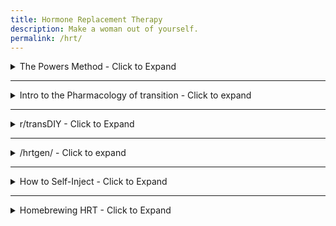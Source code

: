 ```yaml
---
title: Hormone Replacement Therapy
description: Make a woman out of yourself.
permalink: /hrt/
---
```


<details>
  <summary>The Powers Method - Click to Expand</summary>
  <br>
  
   Dr. Powers seems to know his stuff, and lots of people report excellent results using his hormone regimen.
   
   He hates Spironolactone, and gives a good reason why. (46:52 in the lecture)
   
   Please watch the entire lecture if you have time, its very informative. If you skip through you will miss useful info.
   
   If you **must** skip ahead, **30:33 - 1:02:00** is where MtF information comes up.
    
   His Lecture Slides: [download link.](https://powersfamilymedicine.com/s/Healthcare-of-the-Transgender-Patient-V60.pptx)
   
   His Lecture Video: [https://www.youtube.com/watch?v=fefu33e8O-0](https://www.youtube.com/watch?v=fefu33e8O-0)
    
     
</details>

---

<details>
  <summary>Intro to the Pharmacology of transition - Click to expand</summary>
  <br>
  
  [https://male-to-female.org/en/mtf_pharmacology](https://male-to-female.org/en/mtf_pharmacology)
  
  (The latest version can be found here: [https://n2t.net/ark:21206/10003](https://n2t.net/ark:21206/10003))
  
  
  This website has an analysis of HRT, its effects, and lists various studies that explore hormone therapy.
  There are also a few articles about cosmetic surgery, miscellaneous scientific information, 
  and a few papers and essays on self surgery (both cosmetic and gender-affirming). 
  Essentially, this is a website for the academic transgirl.
  
  [https://male-to-female.org/en/index](https://male-to-female.org/en/index) (Permalink: [https://n2t.net/ark:21206/10029](https://n2t.net/ark:21206/10029))
  
  
  If the philosophy of your transition interests you, the site also provides an analysis.
  
  [https://male-to-female.org/en/philosophy](https://male-to-female.org/en/philosophy) (Permalink: [https://n2t.net/ark:21206/10002](https://n2t.net/ark:21206/10002))
  
  **There is a spanish version of the site!**
  
  [https://male-to-female.org/es](https://male-to-female.org/es)
</details>

---

<details>
   <summary>r/transDIY - Click to Expand</summary>
   <br>
   Lots of information in a moderated space.
   
   **Please read the wiki first.**
   
   [https://www.reddit.com/r/TransDIY/wiki/index](https://www.reddit.com/r/TransDIY/wiki/index)
   
    
</details>

---

<details>
  <summary>/hrtgen/ - Click to expand</summary>
  <br>
  
If you would prefer to be less than PC, there is a general thread on /lgbt/ where most questions are asked and answered involving hrt, medication, and the like.

The latest thread can be searched here: [https://4channel.org/lgbt/hrtgen](https://4channel.org/lgbt/hrtgen)
 
---

Please take the survey and help us determine the best medications, 
dosages, and treatment regime to get the results we want.

[Survey](https://1drv.ms/xs/s!AudRJceTA5C9c2G5lCV2Avq0kQ0)

[Survey data](https://1drv.ms/x/s!AudRJceTA5C9cyIWo6_X14AvHyM)

[HRTGen Data Analysis](https://1drv.ms/f/s!AudRJceTA5C9gRLLWnbpdzlIxe4r)

[HRT Info Sheets](https://1drv.ms/f/s!AudRJceTA5C9gQnyM7wxZcBGWRzW)

[Pill ID](https://www.drugs.com/imprints.php) 

[DrugBank](https://www.drugbank.ca/) 

[Basic HRT](https://apps.carleton.edu/campus/gsc/assets/hormones_MTF.pdf)
 
[HRT ranges](http://www.hemingways.org/GIDinfo/hrt_ref.htm)

[Powers Method](https://powersfamilymedicine.com/s/Healthcare-of-the-Transgender-Patient-V60.pptx)

[Endocrine Society Guidelines](https://academic.oup.com/jcem/article/102/11/3869/4157558)

[Callen-Lorde Guidelines (with flutamide)](http://callen-lorde.org/graphics/2018/05/Callen-Lorde-TGNC-Hormone-Therapy-Protocols-2018.pdf)

[Transline Guidelines (with bicalutamide)](https://transline.zendesk.com/hc/en-us/article_attachments/360041993173/TransLine_HRT_Guidelines_FINAL.pdf)

[WPATH SOC](https://www.wpath.org/publications/soc)

[TransDIY](https://www.reddit.com/r/transDIY)

[Blood tests (US)](https://www.privatemdlabs.com/)

[Blood tests (UK, Ireland)](https://www.medichecks.com/)

[Blood tests (Canada Only)](https://bloodtestscanada.com/)

[Blood tests (Sweden)](https://werlabs.se/)

[Blood tests by mail](https://www.letsgetchecked.com/) - DIY capillary blood samples. Expensive.

[Lab test guide](https://www.healthcare.uiowa.edu/path_handbook/index.html) 

[FtM HRT](http://www.ftmguide.org/ttypes.html)

[/HRTGen/ Archives](https://1drv.ms/w/s!AudRJceTA5C9fiPMDzSLX7xF9MI)

---

### Online pharmacy list:

[http://inhousepharmacy.vu](http://inhousepharmacy.vu) has been popular in the US.

[http://eu-aibolit.com](http://eu-aibolit.com) is a reliable site that ships to a lot of places. Good for EU anons. They list shipping rates for the UK, Canada, and US among others so I guess they ship there. [http://eu-aibolit.com/content/15-usloviya-dostavki](http://eu-aibolit.com/content/15-usloviya-dostavki)

[https://aphrodites.shop](https://aphrodites.shop) reportedly ships to Canada. You need to email the site operator to order. In the EU shipping times of two weeks have been reported. Email contact@aphrodites.shop to order.

[http://unitedpharmacies-uk.md](http://unitedpharmacies-uk.md) seems to work for the UK.

There's also [unitedpharmacies.md](unitedpharmacies.md) (US-centric) and [unitedpharmacies.nl](unitedpharmacies.nl) (Netherlands-centric)

[alldaychemist.com](alldaychemist.com) is another.

[http://lena.kiev.ua/ev/](http://lena.kiev.ua/ev/) has become popular for injections.

[https://sshifter.puzl.com/](https://sshifter.puzl.com/) Turkey to Worldwide, popular.

[https://www.buyonlineventolin.io](https://www.buyonlineventolin.io) Turkey to Worldwide.

### Less reliable/untested/poorly tested sites:

[https://inhome-health.com/](https://inhome-health.com/) seems iffy so consider them a last resort. Messed up orders have been reported. They are said to ship to Canada.

[https://amazon4health.com/](https://amazon4health.com/) - expensive, no bica.

[https://trans.chat/s/](https://trans.chat/s/) for more detailed product lists.
</details>

---

<details>
  <summary>How to Self-Inject - Click to Expand</summary>
  <br>
  
  Your physician will probably already have guidelines and instructions for you, but sometimes your doctor is sucky.
  
  
  ### FDA Approved guide for using syringes, sharps, and needles:
  
  [Safely using Sharps.](https://www.fda.gov/medical-devices/consumer-products/safely-using-sharps-needles-and-syringes-home-work-and-travel)
  
  The FDA link also has a few PDF's at the bottom which link to more info as to how to dispose of sharps and sharp containers. 
  
  [Handling and disposing of Sharps](https://ehs.unl.edu/sop/s-bio-sharps-handling_disposing.pdf)
  
  ### Self Injections: 
  
  #### Specifically for hormones:
  [https://www.harlemunited.org/wp-content/uploads/2020/05/Hormone-Self-Injection-Instructions.pdf](https://www.harlemunited.org/wp-content/uploads/2020/05/Hormone-Self-Injection-Instructions.pdf)
  
  #### General-Use
  [https://www.walgreens.com/images/adaptive/pharmacy/specialty-pharmacy/SP14267-Injection_PatEd_sprd.pdf](  https://www.walgreens.com/images/adaptive/pharmacy/specialty-pharmacy/SP14267-Injection_PatEd_sprd.pdf)
</details>

---

<details>
  <summary>Homebrewing HRT - Click to Expand</summary>
   <br>
   
   # Disclaimer - We do not endorse this information. 
   ## This site is NOT responsible in any way, shape, or form for any and all results if you chose to follow this advice. However, we understand that desperate times may call for desperate measures, so these links will remain here. 
  
   [HRT Homebrewing by nerotard.](https://gist.github.com/nerotard/f9fb97d0bbb135f56d73c521b5bb2b2b#file-hrt-homebrewing-by-nerotard-gc)
   
   This guide seems to have been adapted from r/steroids. If you must do this, then do your research and read their wiki. Most of the information is for bodybuilders bulking up, but the information is still relevant.
   
   [https://www.reddit.com/r/steroids/wiki/index](https://www.reddit.com/r/steroids/wiki/index)
   
</details>




